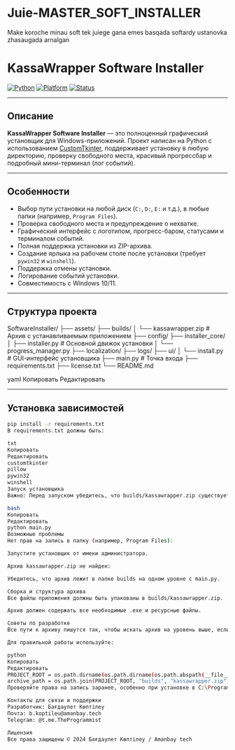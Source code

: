 # Juie-MASTER_SOFT_INSTALLER
Make koroche minau soft tek juiege gana emes basqada softardy ustanovka zhasaugada arnalgan

# KassaWrapper Software Installer

[![Python](https://img.shields.io/badge/python-3.8%2B-blue.svg)](https://www.python.org/)
[![Platform](https://img.shields.io/badge/platform-Windows-blue)]()
[![Status](https://img.shields.io/badge/status-active-brightgreen.svg)]()

---

## Описание

**KassaWrapper Software Installer** — это полноценный графический установщик для Windows-приложений.
Проект написан на Python с использованием [CustomTkinter](https://github.com/TomSchimansky/CustomTkinter), поддерживает установку в любую директорию, проверку свободного места, красивый прогрессбар и подробный мини-терминал (лог событий).

---

## Особенности

- Выбор пути установки на любой диск (`C:`, `D:`, `E:` и т.д.), в любые папки (например, `Program Files`).
- Проверка свободного места и предупреждение о нехватке.
- Графический интерфейс с логотипом, прогресс-баром, статусами и терминалом событий.
- Полная поддержка установки из ZIP-архива.
- Создание ярлыка на рабочем столе после установки (требует `pywin32` и `winshell`).
- Поддержка отмены установки.
- Логирование событий установки.
- Совместимость с Windows 10/11.

---

## Структура проекта

SoftwareInstaller/
├── assets/
├── builds/
│ └── kassawrapper.zip # Архив с устанавливаемым приложением
├── config/
├── installer_core/
│ ├── installer.py # Основной движок установки
│ └── progress_manager.py
├── localization/
├── logs/
├── ui/
│ └── install.py # GUI-интерфейс установщика
├── main.py # Точка входа
├── requirements.txt
├── license.txt
└── README.md

yaml
Копировать
Редактировать

---

## Установка зависимостей

```bash
pip install -r requirements.txt
В requirements.txt должны быть:

txt
Копировать
Редактировать
customtkinter
pillow
pywin32
winshell
Запуск установщика
Важно: Перед запуском убедитесь, что builds/kassawrapper.zip существует!

bash
Копировать
Редактировать
python main.py
Возможные проблемы
Нет прав на запись в папку (например, Program Files):

Запустите установщик от имени администратора.

Архив kassawrapper.zip не найден:

Убедитесь, что архив лежит в папке builds на одном уровне с main.py.

Сборка и структура архива
Все файлы приложения должны быть упакованы в builds/kassawrapper.zip.

Архив должен содержать все необходимые .exe и ресурсные файлы.

Советы по разработке
Все пути к архиву пишутся так, чтобы искать архив на уровень выше, если скрипт лежит в подпапке (ui/install.py).

Для правильной работы используйте:

python
Копировать
Редактировать
PROJECT_ROOT = os.path.dirname(os.path.dirname(os.path.abspath(__file__)))
archive_path = os.path.join(PROJECT_ROOT, "builds", "kassawrapper.zip")
Проверяйте права на запись заранее, особенно при установке в C:\Program Files.

Контакты для связи и поддержки
Разработчик: Бағдаулет Көптілеу
Почта: b.koptileu@amanbay.tech
Telegram: @t.me.TheProgrammist

Лицензия
Все права защищены © 2024 Бағдаулет Көптілеу / Amanbay tech
